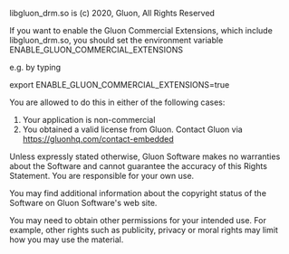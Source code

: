 libgluon_drm.so is (c) 2020, Gluon, All Rights Reserved

If you want to enable the Gluon Commercial Extensions, which include
libgluon_drm.so, you should set the environment variable
ENABLE_GLUON_COMMERCIAL_EXTENSIONS

e.g. by typing

export ENABLE_GLUON_COMMERCIAL_EXTENSIONS=true

You are allowed to do this in either of the following cases:
1. Your application is non-commercial
2. You obtained a valid license from Gluon. 
   Contact Gluon via https://gluonhq.com/contact-embedded

Unless expressly stated otherwise, Gluon Software makes no warranties
about the Software and cannot guarantee the accuracy of this Rights Statement.
You are responsible for your own use.

You may find additional information about the copyright status of the Software
on Gluon Software's web site.

You may need to obtain other permissions for your intended use. For example,
other rights such as publicity, privacy or moral rights may limit how you may
use the material.
